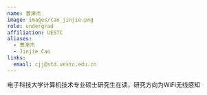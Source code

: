 ```yaml
---
name: 曹津杰
image: images/cao_jinjie.png
role: undergrad
affiliation: UESTC
aliases:
  - 曹津杰
  - Jinjie Cao
links:
  email: cjj@std.uestc.edu.cn 
---
```


电子科技大学计算机技术专业硕士研究生在读，研究方向为WiFi无线感知
